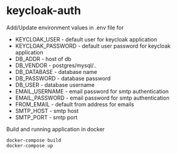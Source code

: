 # keycloak-auth

Add/Update environment values in .env file for
 * KEYCLOAK_USER - default user for keycloak application
 * KEYCLOAK_PASSWORD - default user password for keycloak application
 * DB_ADDR - host of db
 * DB_VENDOR - postgres/mysql/..
 * DB_DATABASE - database name
 * DB_PASSWORD - database password
 * DB_USER - database username
 * EMAIL_USERNAME - email password for smtp  authentication
 * EMAIL_PASSWORD - email password for smtp  authentication
 * FROM_EMAIL - default from address for emails
 * SMTP_HOST - smtp host
 * SMTP_PORT - smtp port

Build and running application in docker

```
docker-compose build
docker-compose up
```
